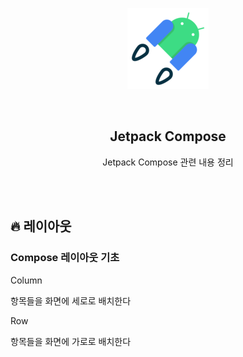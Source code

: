 <div align="center">
  <p>
    <img src="../README.assets/jetpack-hero.png">
  </p>
  <br>
  <h2>Jetpack Compose</h2>
  <p>Jetpack Compose 관련 내용 정리</p>
  <br>
  <br>
</div>




## 🔥 레이아웃

### Compose 레이아웃 기초

Column

항목들을 화면에 세로로 배치한다

Row

항목들을 화면에 가로로 배치한다
